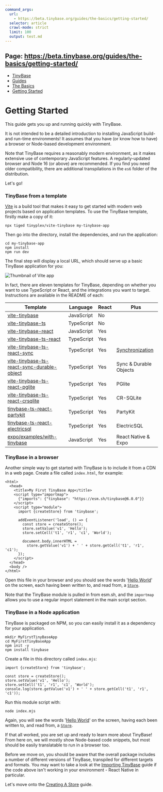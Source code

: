 ```yaml
---
command_args:
  url:
    - https://beta.tinybase.org/guides/the-basics/getting-started/
  selector: article
  crawl-mode: strict
  limit: 100
  output: test.md
---
```


## Page: https://beta.tinybase.org/guides/the-basics/getting-started/

*   [TinyBase](/)
*   [Guides](/guides/)
*   [The Basics](/guides/the-basics/)
*   [Getting Started](/guides/the-basics/getting-started/)

# Getting Started

This guide gets you up and running quickly with TinyBase.

It is not intended to be a detailed introduction to installing JavaScript build- and run-time environments! It assumes that you have (or know how to have) a browser or Node-based development environment.

Note that TinyBase requires a reasonably modern environment, as it makes extensive use of contemporary JavaScript features. A regularly-updated browser and Node 16 (or above) are recommended. If you find you need older compatibility, there are additional transpilations in the `es6` folder of the distribution.

Let's go!

### TinyBase from a template

[Vite](https://vitejs.dev/) is a build tool that makes it easy to get started with modern web projects based on application templates. To use the TinyBase template, firstly make a copy of it:

    npx tiged tinyplex/vite-tinybase my-tinybase-app
    

Then go into the directory, install the dependencies, and run the application:

    cd my-tinybase-app
    npm install
    npm run dev
    

The final step will display a local URL, which should serve up a basic TinyBase application for you:

![Thumbnail of Vite app](/vite-tinybase.png "Thumbnail of Vite app")

In fact, there are eleven templates for TinyBase, depending on whether you want to use TypeScript or React, and the integrations you want to target. Instructions are available in the README of each:

| Template | Language | React | Plus |
| --- | --- | --- | --- |
| [vite-tinybase](https://github.com/tinyplex/vite-tinybase) | JavaScript | No |  |
| [vite-tinybase-ts](https://github.com/tinyplex/vite-tinybase-ts) | TypeScript | No |  |
| [vite-tinybase-react](https://github.com/tinyplex/vite-tinybase-react) | JavaScript | Yes |  |
| [vite-tinybase-ts-react](https://github.com/tinyplex/vite-tinybase-ts-react) | TypeScript | Yes |  |
| [vite-tinybase-ts-react-sync](https://github.com/tinyplex/vite-tinybase-ts-react-sync) | TypeScript | Yes | [Synchronization](/guides/synchronization/) |
| [vite-tinybase-ts-react-sync-durable-object](https://github.com/tinyplex/vite-tinybase-ts-react-sync-durable-object) | TypeScript | Yes | Sync & Durable Objects |
| [vite-tinybase-ts-react-pglite](https://github.com/tinyplex/vite-tinybase-ts-react-pglite) | TypeScript | Yes | PGlite |
| [vite-tinybase-ts-react-crsqlite](https://github.com/tinyplex/vite-tinybase-ts-react-crsqlite) | TypeScript | Yes | CR-SQLite |
| [tinybase-ts-react-partykit](https://github.com/tinyplex/tinybase-ts-react-partykit) | TypeScript | Yes | PartyKit |
| [tinybase-ts-react-electricsql](https://github.com/tinyplex/tinybase-ts-react-electricsql) | TypeScript | Yes | ElectricSQL |
| [expo/examples/with-tinybase](https://github.com/expo/examples/tree/master/with-tinybase) | JavaScript | Yes | React Native & Expo |

### TinyBase in a browser

Another simple way to get started with TinyBase is to include it from a CDN in a web page. Create a file called `index.html`, for example:

    <html>
      <head>
        <title>My First TinyBase App</title>
        <script type="importmap">
          {"imports": {"tinybase": "https://esm.sh/tinybase@6.0.0"}}
        </script>
        <script type="module">
          import {createStore} from 'tinybase';
    
          addEventListener('load', () => {
            const store = createStore();
            store.setValue('v1', 'Hello');
            store.setCell('t1', 'r1', 'c1', 'World');
    
            document.body.innerHTML =
              store.getValue('v1') + ' ' + store.getCell('t1', 'r1', 'c1');
          });
        </script>
      </head>
      <body />
    </html>
    

Open this file in your browser and you should see the words '[Hello World](/demos/hello-world/)' on the screen, each having been written to, and read from, a [`Store`](/api/store/interfaces/store/store/).

Note that the TinyBase module is pulled in from esm.sh, and the `importmap` allows you to use a regular import statement in the main script section.

### TinyBase in a Node application

TinyBase is packaged on NPM, so you can easily install it as a dependency for your application.

    mkdir MyFirstTinyBaseApp
    cd MyFirstTinyBaseApp
    npm init -y
    npm install tinybase
    

Create a file in this directory called `index.mjs`:

    import {createStore} from 'tinybase';
    
    const store = createStore();
    store.setValue('v1', 'Hello');
    store.setCell('t1', 'r1', 'c1', 'World');
    console.log(store.getValue('v1') + ' ' + store.getCell('t1', 'r1', 'c1'));
    

Run this module script with:

    node index.mjs
    

Again, you will see the words '[Hello World](/demos/hello-world/)' on the screen, having each been written to, and read from, a [`Store`](/api/store/interfaces/store/store/).

If that all worked, you are set up and ready to learn more about TinyBase! From here on, we will mostly show Node-based code snippets, but most should be easily translatable to run in a browser too.

Before we move on, you should be aware that the overall package includes a number of different versions of TinyBase, transpiled for different targets and formats. You may want to take a look at the [Importing TinyBase](/guides/the-basics/importing-tinybase/) guide if the code above isn't working in your environment - React Native in particular.

Let's move onto the [Creating A Store](/guides/the-basics/creating-a-store/) guide.